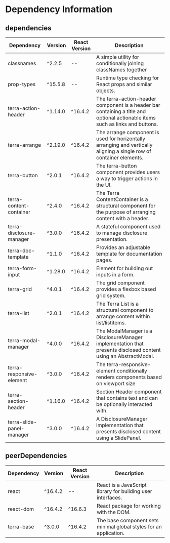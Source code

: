 # Dependency Information

## dependencies
| Dependency | Version | React Version | Description |
|-|-|-|-|
| classnames | ^2.2.5 | -- | A simple utility for conditionally joining classNames together |
| prop-types | ^15.5.8 | -- | Runtime type checking for React props and similar objects. |
| terra-action-header | ^1.14.0 | ^16.4.2 | The terra-action-header component is a header bar containing a title and optional actionable items such as links and buttons. |
| terra-arrange | ^2.19.0 | ^16.4.2 | The arrange component is used for horizontally arranging and vertically aligning a single row of container elements. |
| terra-button | ^2.0.1 | ^16.4.2 | The terra-button component provides users a way to trigger actions in the UI. |
| terra-content-container | ^2.4.0 | ^16.4.2 | The Terra ContentContainer is a structural component for the purpose of arranging content with a header. |
| terra-disclosure-manager | ^3.0.0 | ^16.4.2 | A stateful component used to manage disclosure presentation. |
| terra-doc-template | ^1.1.0 | ^16.4.2 | Provides an adjustable template for documentation pages. |
| terra-form-input | ^1.28.0 | ^16.4.2 | Element for building out inputs in a form. |
| terra-grid | ^4.0.1 | ^16.4.2 | The grid component provides a flexbox based grid system. |
| terra-list | ^2.0.1 | ^16.4.2 | The Terra List is a structural component to arrange content within list/listitems. |
| terra-modal-manager | ^4.0.0 | ^16.4.2 | The ModalManager is a DisclosureManager implementation that presents disclosed content using an AbstractModal. |
| terra-responsive-element | ^3.0.0 | ^16.4.2 | The terra-responsive-element conditionally renders components based on viewport size |
| terra-section-header | ^1.16.0 | ^16.4.2 | Section Header component that contains text and can be optionally interacted with. |
| terra-slide-panel-manager | ^3.0.0 | ^16.4.2 | A DisclosureManager implementation that presents disclosed content using a SlidePanel. |

## peerDependencies
| Dependency | Version | React Version | Description |
|-|-|-|-|
| react | ^16.4.2 | -- | React is a JavaScript library for building user interfaces. |
| react-dom | ^16.4.2 | ^16.6.3 | React package for working with the DOM. |
| terra-base | ^3.0.0 | ^16.4.2 | The base component sets minimal global styles for an application. |
